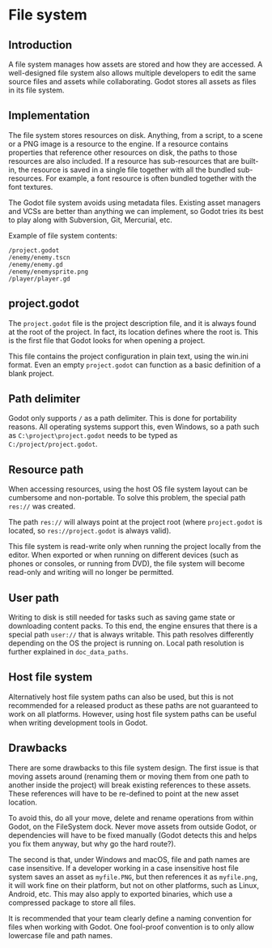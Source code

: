 # File system

## Introduction

A file system manages how assets are stored and how they are accessed. A
well-designed file system also allows multiple developers to edit the
same source files and assets while collaborating. Godot stores all
assets as files in its file system.

## Implementation

The file system stores resources on disk. Anything, from a script, to a
scene or a PNG image is a resource to the engine. If a resource contains
properties that reference other resources on disk, the paths to those
resources are also included. If a resource has sub-resources that are
built-in, the resource is saved in a single file together with all the
bundled sub-resources. For example, a font resource is often bundled
together with the font textures.

The Godot file system avoids using metadata files. Existing asset
managers and VCSs are better than anything we can implement, so Godot
tries its best to play along with Subversion, Git, Mercurial, etc.

Example of file system contents:

    /project.godot
    /enemy/enemy.tscn
    /enemy/enemy.gd
    /enemy/enemysprite.png
    /player/player.gd

## project.godot

The `project.godot` file is the project description file, and it is
always found at the root of the project. In fact, its location defines
where the root is. This is the first file that Godot looks for when
opening a project.

This file contains the project configuration in plain text, using the
win.ini format. Even an empty `project.godot` can function as a basic
definition of a blank project.

## Path delimiter

Godot only supports `/` as a path delimiter. This is done for
portability reasons. All operating systems support this, even Windows,
so a path such as `C:\project\project.godot` needs to be typed as
`C:/project/project.godot`.

## Resource path

When accessing resources, using the host OS file system layout can be
cumbersome and non-portable. To solve this problem, the special path
`res://` was created.

The path `res://` will always point at the project root (where
`project.godot` is located, so `res://project.godot` is always valid).

This file system is read-write only when running the project locally
from the editor. When exported or when running on different devices
(such as phones or consoles, or running from DVD), the file system will
become read-only and writing will no longer be permitted.

## User path

Writing to disk is still needed for tasks such as saving game state or
downloading content packs. To this end, the engine ensures that there is
a special path `user://` that is always writable. This path resolves
differently depending on the OS the project is running on. Local path
resolution is further explained in `doc_data_paths`.

## Host file system

Alternatively host file system paths can also be used, but this is not
recommended for a released product as these paths are not guaranteed to
work on all platforms. However, using host file system paths can be
useful when writing development tools in Godot.

## Drawbacks

There are some drawbacks to this file system design. The first issue is
that moving assets around (renaming them or moving them from one path to
another inside the project) will break existing references to these
assets. These references will have to be re-defined to point at the new
asset location.

To avoid this, do all your move, delete and rename operations from
within Godot, on the FileSystem dock. Never move assets from outside
Godot, or dependencies will have to be fixed manually (Godot detects
this and helps you fix them anyway, but why go the hard route?).

The second is that, under Windows and macOS, file and path names are
case insensitive. If a developer working in a case insensitive host file
system saves an asset as `myfile.PNG`, but then references it as
`myfile.png`, it will work fine on their platform, but not on other
platforms, such as Linux, Android, etc. This may also apply to exported
binaries, which use a compressed package to store all files.

It is recommended that your team clearly define a naming convention for
files when working with Godot. One fool-proof convention is to only
allow lowercase file and path names.
